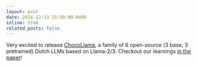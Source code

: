 ```yaml
---
layout: post
date: 2024-12-13 15:59:00-0400
inline: true
related_posts: false
---
```


Very excited to release [ChocoLlama](https://huggingface.co/ChocoLlama), a family of 6 open-source (3 base, 3 pretrained) Dutch LLMs based on Llama-2/3.
Checkout our learnings [in the paper](https://arxiv.org/pdf/2412.07633)!  
